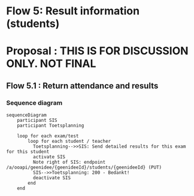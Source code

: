 # Flow 5: Result information (students)

# Proposal : THIS IS FOR DISCUSSION ONLY. NOT FINAL


## Flow 5.1 : Return attendance and results

### Sequence diagram 
```mermaid
sequenceDiagram
    participant SIS
    participant Toetsplanning

    loop for each exam/test
        loop for each student / teacher
          Toetsplanning-->>SIS: Send detailed results for this exam for this student
          activate SIS
          Note right of SIS: endpoint /a/ooapi/geenidee/{geenideeId}/students/{geenideeId} (PUT)
          SIS-->>Toetsplanning: 200 - Bedankt!
          deactivate SIS
        end
    end




```
